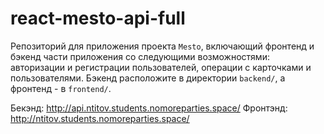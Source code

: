 # react-mesto-api-full
Репозиторий для приложения проекта `Mesto`, включающий фронтенд и бэкенд части приложения со следующими возможностями: авторизации и регистрации пользователей, операции с карточками и пользователями. Бэкенд расположите в директории `backend/`, а фронтенд - в `frontend/`. 
  

Бекэнд: http://api.ntitov.students.nomoreparties.space/
Фронтэнд: http://ntitov.students.nomoreparties.space/
